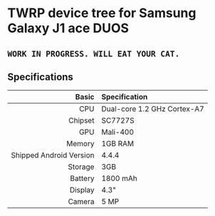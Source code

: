 # TWRP device tree for Samsung Galaxy J1 ace DUOS

## `WORK IN PROGRESS. WILL EAT YOUR CAT.`

## Specifications

Basic                   | Specification
-----------------------:|:-------------------------
CPU                     | Dual-core 1.2 GHz Cortex-A7
Chipset                 | SC7727S
GPU                     | Mali-400
Memory                  | 1GB RAM
Shipped Android Version | 4.4.4
Storage                 | 3GB
Battery                 | 1800 mAh
Display                 | 4.3"
Camera                  | 5 MP
